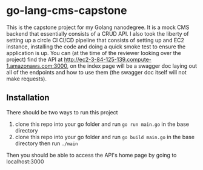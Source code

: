 # go-lang-cms-capstone
This is the capstone project for my Golang nanodegree. It is a mock CMS backend that essentially consists of a CRUD API. I also took the liberty of setting up a circle CI CI/CD pipeline that consists of setting up and EC2 instance, installing the code and doing a quick smoke test to ensure the application is up. You can (at the time of the reviewer looking over the project) find the API at http://ec2-3-84-125-139.compute-1.amazonaws.com:3000, on the index page will be a swagger doc laying out all of the endpoints and how to use them (the swagger doc itself will not make requests).

## Installation
There should be two ways to run this project
1. clone this repo into your go folder and run `go run main.go` in the base directory
2. clone this repo into your go folder and run `go build main.go` in the base directory then run `./main`

Then you should be able to access the API's home page by going to localhost:3000